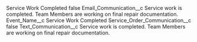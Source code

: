 <?xml version="1.0" encoding="UTF-8"?>
<CustomMetadata xmlns="http://soap.sforce.com/2006/04/metadata" xmlns:xsi="http://www.w3.org/2001/XMLSchema-instance" xmlns:xsd="http://www.w3.org/2001/XMLSchema">
    <label>Service Work Completed</label>
    <protected>false</protected>
    <values>
        <field>Email_Communication__c</field>
        <value xsi:type="xsd:string">Service work is completed. Team Members are working on final repair documentation.</value>
    </values>
    <values>
        <field>Event_Name__c</field>
        <value xsi:type="xsd:string">Service Work Completed</value>
    </values>
    <values>
        <field>Service_Order_Communication__c</field>
        <value xsi:type="xsd:boolean">false</value>
    </values>
    <values>
        <field>Text_Communication__c</field>
        <value xsi:type="xsd:string">Service work is completed. Team Members are working on final repair documentation.</value>
    </values>
</CustomMetadata>
